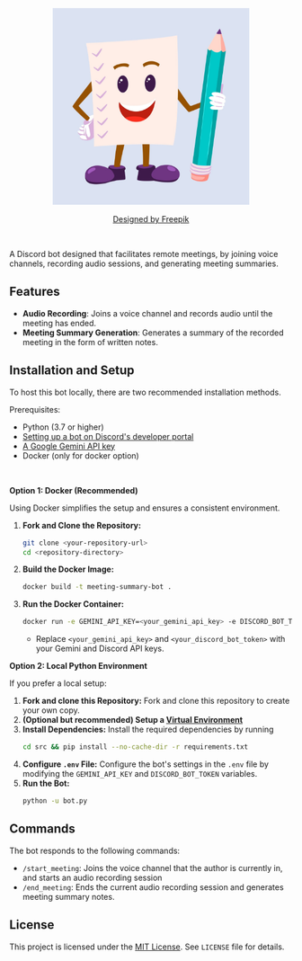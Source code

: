 <p align="center">
    <img src="./images/Icon_2000x2000.jpg" height=350 width=350/>
</p>
<center><a href="https://www.freepik.com/free-vector/hand-drawn-flat-paper-cartoon-illustration_156119334.htm#fromView=search&page=1&position=3&uuid=1864ad44-9394-48df-ac88-0bc376a0059b&query=Mascot+notes">Designed by Freepik</a></center>

&nbsp;

A Discord bot designed that facilitates remote meetings, by joining voice channels, recording audio 
sessions, and generating meeting summaries.

## Features

* **Audio Recording**: Joins a voice channel and records audio until the meeting has ended.
* **Meeting Summary Generation**: Generates a summary of the recorded meeting in the form of written notes.

## Installation and Setup

To host this bot locally, there are two recommended installation methods.

Prerequisites:
* Python (3.7 or higher)
* [Setting up a bot on Discord's developer portal](./docs/SetupDiscordBot.md)
* [A Google Gemini API key](https://ai.google.dev/gemini-api/docs/api-key)
* Docker (only for docker option)

&nbsp;

**Option 1: Docker (Recommended)**

Using Docker simplifies the setup and ensures a consistent environment.

1.  **Fork and Clone the Repository:**
    ```bash
    git clone <your-repository-url>
    cd <repository-directory>
    ```
2.  **Build the Docker Image:**
    ```bash
    docker build -t meeting-summary-bot .
    ```
3.  **Run the Docker Container:**
    ```bash
    docker run -e GEMINI_API_KEY=<your_gemini_api_key> -e DISCORD_BOT_TOKEN=<your_discord_bot_token> meeting-summary-bot
    ```
    * Replace `<your_gemini_api_key>` and `<your_discord_bot_token>` with your Gemini and Discord API keys.

**Option 2: Local Python Environment**

If you prefer a local setup:

1.  **Fork and clone this Repository:**
    Fork and clone this repository to create your own copy.
2.  **(Optional but recommended) Setup a [Virtual Environment](https://www.freecodecamp.org/news/how-to-setup-virtual-environments-in-python/)**
3.  **Install Dependencies:**
    Install the required dependencies by running
    ```bash
    cd src && pip install --no-cache-dir -r requirements.txt
    ```
4.  **Configure `.env` File:**
    Configure the bot's settings in the `.env` file by modifying the `GEMINI_API_KEY` and `DISCORD_BOT_TOKEN` variables.
5.  **Run the Bot:**
    ```bash
    python -u bot.py
    ```

## Commands

The bot responds to the following commands:

* `/start_meeting`: Joins the voice channel that the author is currently in, and starts an audio recording session
* `/end_meeting`: Ends the current audio recording session and generates meeting summary notes.

## License

This project is licensed under the [MIT License](https://opensource.org/licenses/MIT). See `LICENSE` file for 
details.